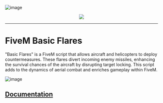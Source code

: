 ![image](https://media.discordapp.net/attachments/985134187600297986/1154892454550585374/trusted-banner.png?width=1440&height=465)
<p align="center">
    <a href="https://discord.gg/hmmM89nCdX">
        <img src="https://img.shields.io/discord/1068573047172374634?style=for-the-badge&logo=discord&labelColor=7289da&logoColor=white&color=2c2f33&label=Discord"/>
    </a>
</p>

---

# FiveM Basic Flares

"Basic Flares" is a FiveM script that allows aircraft and helicopters to deploy countermeasures. These flares divert incoming enemy missiles, enhancing the survival chances of the aircraft by disrupting target locking. This script adds to the dynamics of aerial combat and enriches gameplay within FiveM.

![image](https://media.discordapp.net/attachments/1126897340335276102/1143293571420663910/basic-flares.png?width=1246&height=701)

## [Documentation](https://docs.trusted-studios.eu/FiveM/basic-flares)
